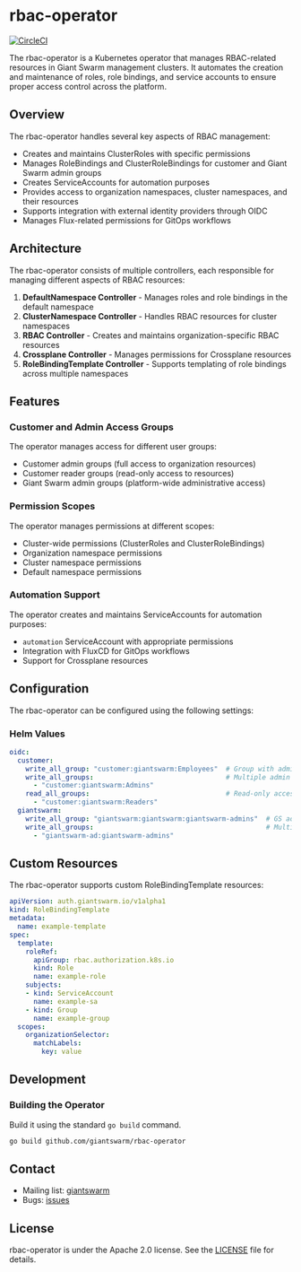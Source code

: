 # rbac-operator

[![CircleCI](https://circleci.com/gh/giantswarm/rbac-operator.svg?&style=shield&&circle-token=373dcae33aecb47a0a53c51105e9381dff5b0b88)](https://circleci.com/gh/giantswarm/rbac-operator)

The rbac-operator is a Kubernetes operator that manages RBAC-related resources in Giant Swarm management clusters. It automates the creation and maintenance of roles, role bindings, and service accounts to ensure proper access control across the platform.

## Overview

The rbac-operator handles several key aspects of RBAC management:

- Creates and maintains ClusterRoles with specific permissions
- Manages RoleBindings and ClusterRoleBindings for customer and Giant Swarm admin groups
- Creates ServiceAccounts for automation purposes
- Provides access to organization namespaces, cluster namespaces, and their resources
- Supports integration with external identity providers through OIDC
- Manages Flux-related permissions for GitOps workflows

## Architecture

The rbac-operator consists of multiple controllers, each responsible for managing different aspects of RBAC resources:

1. **DefaultNamespace Controller** - Manages roles and role bindings in the default namespace
2. **ClusterNamespace Controller** - Handles RBAC resources for cluster namespaces
3. **RBAC Controller** - Creates and maintains organization-specific RBAC resources
4. **Crossplane Controller** - Manages permissions for Crossplane resources
5. **RoleBindingTemplate Controller** - Supports templating of role bindings across multiple namespaces

## Features

### Customer and Admin Access Groups

The operator manages access for different user groups:

- Customer admin groups (full access to organization resources)
- Customer reader groups (read-only access to resources)
- Giant Swarm admin groups (platform-wide administrative access)

### Permission Scopes

The operator manages permissions at different scopes:

- Cluster-wide permissions (ClusterRoles and ClusterRoleBindings)
- Organization namespace permissions
- Cluster namespace permissions
- Default namespace permissions

### Automation Support

The operator creates and maintains ServiceAccounts for automation purposes:

- `automation` ServiceAccount with appropriate permissions
- Integration with FluxCD for GitOps workflows
- Support for Crossplane resources

## Configuration

The rbac-operator can be configured using the following settings:

### Helm Values

```yaml
oidc:
  customer:
    write_all_group: "customer:giantswarm:Employees"  # Group with admin access
    write_all_groups:                                 # Multiple admin groups
      - "customer:giantswarm:Admins"
    read_all_groups:                                  # Read-only access groups
      - "customer:giantswarm:Readers"
  giantswarm:
    write_all_group: "giantswarm:giantswarm:giantswarm-admins"  # GS admin group
    write_all_groups:                                           # Multiple GS admin groups
      - "giantswarm-ad:giantswarm-admins"
```

## Custom Resources

The rbac-operator supports custom RoleBindingTemplate resources:

```yaml
apiVersion: auth.giantswarm.io/v1alpha1
kind: RoleBindingTemplate
metadata:
  name: example-template
spec:
  template:
    roleRef:
      apiGroup: rbac.authorization.k8s.io
      kind: Role
      name: example-role
    subjects:
    - kind: ServiceAccount
      name: example-sa
    - kind: Group
      name: example-group
  scopes:
    organizationSelector:
      matchLabels:
        key: value
```

## Development

### Building the Operator

Build it using the standard `go build` command.

```bash
go build github.com/giantswarm/rbac-operator
```

## Contact

- Mailing list: [giantswarm](https://groups.google.com/forum/!forum/giantswarm)
- Bugs: [issues](https://github.com/giantswarm/rbac-operator/issues)

## License

rbac-operator is under the Apache 2.0 license. See the [LICENSE](LICENSE) file for
details.
